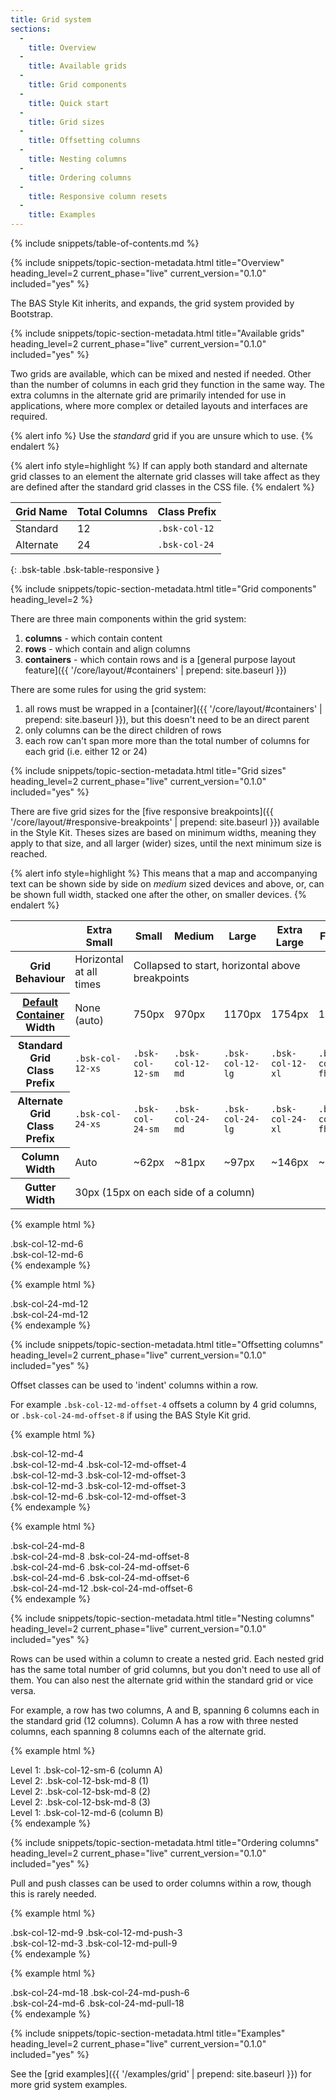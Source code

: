 ```yaml
---
title: Grid system
sections:
  -
    title: Overview
  -
    title: Available grids
  -
    title: Grid components
  -
    title: Quick start
  -
    title: Grid sizes
  -
    title: Offsetting columns
  -
    title: Nesting columns
  -
    title: Ordering columns
  -
    title: Responsive column resets
  -
    title: Examples
---
```


{% include snippets/table-of-contents.md %}

{% include snippets/topic-section-metadata.html
  title="Overview"
  heading_level=2
  current_phase="live"
  current_version="0.1.0"
  included="yes"
%}

The BAS Style Kit inherits, and expands, the grid system provided by Bootstrap.

{% include snippets/topic-section-metadata.html
  title="Available grids"
  heading_level=2
  current_phase="live"
  current_version="0.1.0"
  included="yes"
%}

Two grids are available, which can be mixed and nested if needed. Other than the number of columns in each grid they
function in the same way. The extra columns in the alternate grid are primarily intended for use in applications, where
more complex or detailed layouts and interfaces are required.

{% alert info %}
Use the *standard* grid if you are unsure which to use.
{% endalert %}

{% alert info style=highlight %}
If can apply both standard and alternate grid classes to an element the alternate grid classes will take affect as they
are defined after the standard grid classes in the CSS file.
{% endalert %}

| Grid Name     | Total Columns | Class Prefix   |
| ------------- | ------------- | -------------- |
| Standard      | 12            | `.bsk-col-12`  |
| Alternate     | 24            | `.bsk-col-24`  |
{: .bsk-table .bsk-table-responsive }

{% include snippets/topic-section-metadata.html
  title="Grid components"
  heading_level=2
%}

There are three main components within the grid system:

1. **columns** - which contain content
2. **rows** - which contain and align columns
3. **containers** - which contain rows and is a
[general purpose layout feature]({{ '/core/layout/#containers' | prepend: site.baseurl }})

There are some rules for using the grid system:

1. all rows must be wrapped in a [container]({{ '/core/layout/#containers' | prepend: site.baseurl }}), but this
doesn't need to be an direct parent
2. only columns can be the direct children of rows
3. each row can't span more more than the total number of columns for each grid (i.e. either 12 or 24)

{% include snippets/topic-section-metadata.html
  title="Grid sizes"
  heading_level=2
  current_phase="live"
  current_version="0.1.0"
  included="yes"
%}

There are five grid sizes for the
[five responsive breakpoints]({{ '/core/layout/#responsive-breakpoints' | prepend: site.baseurl }}) available in the
Style Kit. Theses sizes are based on minimum widths, meaning they apply to that size, and all larger (wider) sizes,
until the next minimum size is reached.

{% alert info style=highlight %}
This means that a map and accompanying text can be shown side by side on *medium* sized devices and above, or, can be
shown full width, stacked one after the other, on smaller devices.
{% endalert %}

<table class="bsk-table">
  <thead>
    <tr>
      <th></th>
      <th>Extra Small</th>
      <th>Small</th>
      <th>Medium</th>
      <th>Large</th>
      <th>Extra Large</th>
      <th>Full HD</th>
    </tr>
  </thead>
  <tbody>
    <tr>
      <th>Grid Behaviour</th>
      <td>Horizontal at all times</td>
      <td colspan="5">Collapsed to start, horizontal above breakpoints</td>
    </tr>
    <tr>
      <th><a href="{{ '/core/layout/#default-container' | prepend: site.baseurl }}">Default Container</a> Width</th>
      <td>None (auto)</td>
      <td>750px</td>
      <td>970px</td>
      <td>1170px</td>
      <td>1754px</td>
      <td>1840px</td>
    </tr>
    <tr>
      <th>Standard Grid Class Prefix</th>
      <td><code>.bsk-col-12-xs</code></td>
      <td><code>.bsk-col-12-sm</code></td>
      <td><code>.bsk-col-12-md</code></td>
      <td><code>.bsk-col-12-lg</code></td>
      <td><code>.bsk-col-12-xl</code></td>
      <td><code>.bsk-col-12-fhd</code></td>
    </tr>
    <tr>
      <th>Alternate Grid Class Prefix</th>
      <td><code>.bsk-col-24-xs</code></td>
      <td><code>.bsk-col-24-sm</code></td>
      <td><code>.bsk-col-24-md</code></td>
      <td><code>.bsk-col-24-lg</code></td>
      <td><code>.bsk-col-24-xl</code></td>
      <td><code>.bsk-col-24-fhd</code></td>
    </tr>
    <tr>
      <th>Column Width</th>
      <td>Auto</td>
      <td>~62px</td>
      <td>~81px</td>
      <td>~97px</td>
      <td>~146px</td>
      <td>~153px</td>
    </tr>
    <tr>
      <th>Gutter Width</th>
      <td colspan="6">30px (15px on each side of a column)</td>
    </tr>
  </tbody>
</table>

{% example html %}
<div class="bsk-row">
  <div class="bsk-col-12-md-6 bsk-docs-content-block">.bsk-col-12-md-6</div>
  <div class="bsk-col-12-md-6 bsk-docs-content-block">.bsk-col-12-md-6</div>
</div>
{% endexample %}

{% example html %}
<div class="bsk-row">
  <div class="bsk-col-24-md-12 bsk-docs-content-block">.bsk-col-24-md-12</div>
  <div class="bsk-col-24-md-12 bsk-docs-content-block">.bsk-col-24-md-12</div>
</div>
{% endexample %}

{% include snippets/topic-section-metadata.html
  title="Offsetting columns"
  heading_level=2
  current_phase="live"
  current_version="0.1.0"
  included="yes"
%}

Offset classes can be used to 'indent' columns within a row.

For example `.bsk-col-12-md-offset-4` offsets a column by 4 grid columns, or `.bsk-col-24-md-offset-8` if using the BAS
Style Kit grid.

{% example html %}
<div class="bsk-row">
  <div class="bsk-col-12-md-4 bsk-docs-content-block">.bsk-col-12-md-4</div>
  <div class="bsk-col-12-md-4 bsk-col-12-md-offset-4 bsk-docs-content-block">.bsk-col-12-md-4 .bsk-col-12-md-offset-4</div>
</div>
<div class="bsk-row">
  <div class="bsk-col-12-md-3 bsk-col-12-md-offset-3 bsk-docs-content-block">.bsk-col-12-md-3 .bsk-col-12-md-offset-3</div>
  <div class="bsk-col-12-md-3 bsk-col-12-md-offset-3 bsk-docs-content-block">.bsk-col-12-md-3 .bsk-col-12-md-offset-3</div>
</div>
<div class="bsk-row">
  <div class="bsk-col-12-md-6 bsk-col-12-md-offset-3 bsk-docs-content-block">.bsk-col-12-md-6 .bsk-col-12-md-offset-3</div>
</div>
{% endexample %}

{% example html %}
<div class="bsk-row">
  <div class="bsk-col-24-md-8 bsk-docs-content-block">.bsk-col-24-md-8</div>
  <div class="bsk-col-24-md-8 bsk-col-24-md-offset-8 bsk-docs-content-block">.bsk-col-24-md-8 .bsk-col-24-md-offset-8</div>
</div>
<div class="bsk-row">
  <div class="bsk-col-24-md-6 bsk-col-24-md-offset-6 bsk-docs-content-block">.bsk-col-24-md-6 .bsk-col-24-md-offset-6</div>
  <div class="bsk-col-24-md-6 bsk-col-24-md-offset-6 bsk-docs-content-block">.bsk-col-24-md-6 .bsk-col-24-md-offset-6</div>
</div>
<div class="bsk-row">
  <div class="bsk-col-24-md-12 bsk-col-24-md-offset-6 bsk-docs-content-block">.bsk-col-24-md-12 .bsk-col-24-md-offset-6</div>
</div>
{% endexample %}

{% include snippets/topic-section-metadata.html
  title="Nesting columns"
  heading_level=2
  current_phase="live"
  current_version="0.1.0"
  included="yes"
%}

Rows can be used within a column to create a nested grid. Each nested grid has the same total number of grid columns,
but you don't need to use all of them. You can also nest the alternate grid within the standard grid or vice versa.

For example, a row has two columns, A and B, spanning 6 columns each in the standard grid (12 columns). Column A has a
row with three nested columns, each spanning 8 columns each of the alternate grid.

{% example html %}
<div class="bsk-row">
  <div class="bsk-col-12-md-6 bsk-docs-content-block">
    Level 1: .bsk-col-12-sm-6 (column A)
    <div class="bsk-row">
      <div class="bsk-col-12-bsk-md-8 bsk-docs-content-block">
        Level 2: .bsk-col-12-bsk-md-8 (1)
      </div>
      <div class="bsk-col-12-bsk-md-8 bsk-docs-content-block">
        Level 2: .bsk-col-12-bsk-md-8 (2)
      </div>
      <div class="bsk-col-12-bsk-md-8 bsk-docs-content-block">
        Level 2: .bsk-col-12-bsk-md-8 (3)
      </div>
    </div>
  </div>
  <div class="bsk-col-12-md-6 bsk-docs-content-block">
    Level 1: .bsk-col-12-md-6 (column B)
  </div>
</div>
{% endexample %}

{% include snippets/topic-section-metadata.html
  title="Ordering columns"
  heading_level=2
  current_phase="live"
  current_version="0.1.0"
  included="yes"
%}

Pull and push classes can be used to order columns within a row, though this is rarely needed.

{% example html %}
<div class="bsk-row">
  <div class="bsk-col-12-md-9 bsk-col-12-md-push-3 bsk-docs-content-block">.bsk-col-12-md-9 .bsk-col-12-md-push-3</div>
  <div class="bsk-col-12-md-3 bsk-col-12-md-pull-9 bsk-docs-content-block">.bsk-col-12-md-3 .bsk-col-12-md-pull-9</div>
</div>
{% endexample %}

{% example html %}
<div class="bsk-row">
  <div class="bsk-col-24-md-18 bsk-col-24-md-push-6 bsk-docs-content-block">.bsk-col-24-md-18 .bsk-col-24-md-push-6</div>
  <div class="bsk-col-24-md-6 bsk-col-24-md-pull-18 bsk-docs-content-block">.bsk-col-24-md-6 .bsk-col-24-md-pull-18</div>
</div>
{% endexample %}

{% include snippets/topic-section-metadata.html
  title="Examples"
  heading_level=2
  current_phase="live"
  current_version="0.1.0"
  included="yes"
%}

See the [grid examples]({{ '/examples/grid' | prepend: site.baseurl }}) for more grid system examples.
